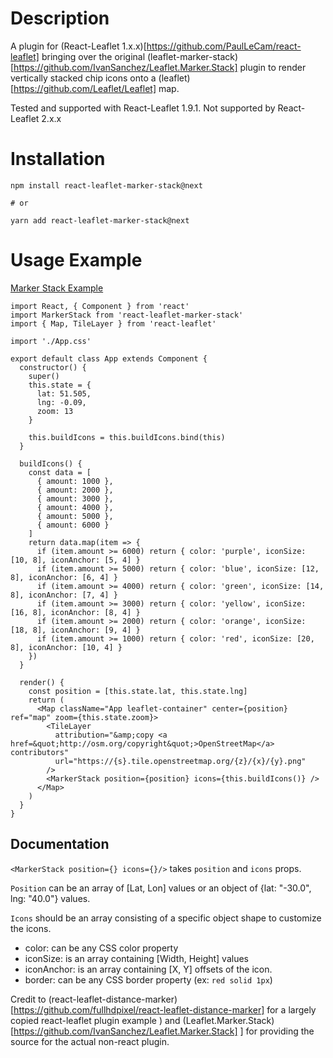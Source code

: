 # Description

A plugin for (React-Leaflet 1.x.x)[https://github.com/PaulLeCam/react-leaflet] bringing over the original (leaflet-marker-stack)[https://github.com/IvanSanchez/Leaflet.Marker.Stack] plugin to render vertically stacked chip icons onto a (leaflet)[https://github.com/Leaflet/Leaflet] map.

Tested and supported with React-Leaflet 1.9.1. Not supported by React-Leaflet 2.x.x

# Installation

```
npm install react-leaflet-marker-stack@next

# or

yarn add react-leaflet-marker-stack@next
```

# Usage Example

[Marker Stack Example](./markerStackExample.png)

```
import React, { Component } from 'react'
import MarkerStack from 'react-leaflet-marker-stack'
import { Map, TileLayer } from 'react-leaflet'

import './App.css'

export default class App extends Component {
  constructor() {
    super()
    this.state = {
      lat: 51.505,
      lng: -0.09,
      zoom: 13
    }

    this.buildIcons = this.buildIcons.bind(this)
  }

  buildIcons() {
    const data = [
      { amount: 1000 },
      { amount: 2000 },
      { amount: 3000 },
      { amount: 4000 },
      { amount: 5000 },
      { amount: 6000 }
    ]
    return data.map(item => {
      if (item.amount >= 6000) return { color: 'purple', iconSize: [10, 8], iconAnchor: [5, 4] }
      if (item.amount >= 5000) return { color: 'blue', iconSize: [12, 8], iconAnchor: [6, 4] }
      if (item.amount >= 4000) return { color: 'green', iconSize: [14, 8], iconAnchor: [7, 4] }
      if (item.amount >= 3000) return { color: 'yellow', iconSize: [16, 8], iconAnchor: [8, 4] }
      if (item.amount >= 2000) return { color: 'orange', iconSize: [18, 8], iconAnchor: [9, 4] }
      if (item.amount >= 1000) return { color: 'red', iconSize: [20, 8], iconAnchor: [10, 4] }
    })
  }

  render() {
    const position = [this.state.lat, this.state.lng]
    return (
      <Map className="App leaflet-container" center={position} ref="map" zoom={this.state.zoom}>
        <TileLayer
          attribution="&amp;copy <a href=&quot;http://osm.org/copyright&quot;>OpenStreetMap</a> contributors"
          url="https://{s}.tile.openstreetmap.org/{z}/{x}/{y}.png"
        />
        <MarkerStack position={position} icons={this.buildIcons()} />
      </Map>
    )
  }
}
```

## Documentation

`<MarkerStack position={} icons={}/>` takes `position` and `icons` props.

`Position` can be an array of [Lat, Lon] values or an object of {lat: "-30.0", lng: "40.0"} values.

`Icons` should be an array consisting of a specific object shape to customize the icons.

- color: can be any CSS color property
- iconSize: is an array containing [Width, Height] values
- iconAnchor: is an array containing [X, Y] offsets of the icon.
- border: can be any CSS border property (ex: `red solid 1px`)

Credit to (react-leaflet-distance-marker)[https://github.com/fullhdpixel/react-leaflet-distance-marker] for a largely copied react-leaflet plugin example
) and (Leaflet.Marker.Stack)[https://github.com/IvanSanchez/Leaflet.Marker.Stack]
] for providing the source for the actual non-react plugin.
